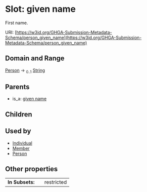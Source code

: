 
# Slot: given name


First name.

URI: [https://w3id.org/GHGA-Submission-Metadata-Schema/person_given_name](https://w3id.org/GHGA-Submission-Metadata-Schema/person_given_name)


## Domain and Range

[Person](Person.md) &#8594;  <sub>0..1</sub> [String](types/String.md)

## Parents

 *  is_a: [given name](given_name.md)

## Children


## Used by

 * [Individual](Individual.md)
 * [Member](Member.md)
 * [Person](Person.md)

## Other properties

|  |  |  |
| --- | --- | --- |
| **In Subsets:** | | restricted |

